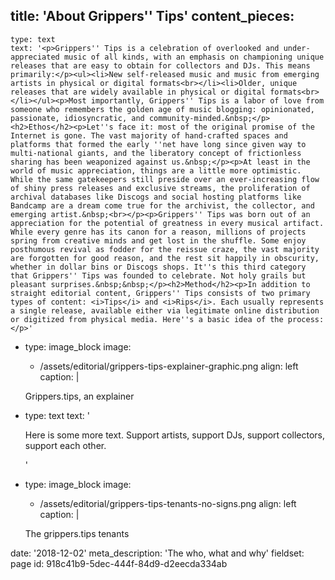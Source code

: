 title: 'About Grippers'' Tips'
content_pieces:
  -
    type: text
    text: '<p>Grippers'' Tips is a celebration of overlooked and under-appreciated music of all kinds, with an emphasis on championing unique releases that are easy to obtain for collectors and DJs. This means primarily:</p><ul><li>New self-released music and music from emerging artists in physical or digital formats<br></li><li>Older, unique releases that are widely available in physical or digital formats<br></li></ul><p>Most importantly, Grippers'' Tips is a labor of love from someone who remembers the golden age of music blogging: opinionated, passionate, idiosyncratic, and community-minded.&nbsp;</p><h2>Ethos</h2><p>Let''s face it: most of the original promise of the Internet is gone. The vast majority of hand-crafted spaces and platforms that formed the early ''net have long since given way to multi-national giants, and the liberatory concept of frictionless sharing has been weaponized against us.&nbsp;</p><p>At least in the world of music appreciation, things are a little more optimistic. While the same gatekeepers still preside over an ever-increasing flow of shiny press releases and exclusive streams, the proliferation of archival databases like Discogs and social hosting platforms like Bandcamp are a dream come true for the archivist, the collector, and emerging artist.&nbsp;<br></p><p>Grippers'' Tips was born out of an appreciation for the potential of greatness in every musical artifact. While every genre has its canon for a reason, millions of projects spring from creative minds and get lost in the shuffle. Some enjoy posthumous revival as fodder for the reissue craze, the vast majority are forgotten for good reason, and the rest sit happily in obscurity, whether in dollar bins or Discogs shops. It''s this third category that Grippers'' Tips was founded to celebrate. Not holy grails but pleasant surprises.&nbsp;&nbsp;</p><h2>Method</h2><p>In addition to straight editorial content, Grippers'' Tips consists of two primary types of content: <i>Tips</i> and <i>Rips</i>. Each usually represents a single release, available either via legitimate online distribution or digitized from physical media. Here''s a basic idea of the process:</p>'
  -
    type: image_block
    image:
      - /assets/editorial/grippers-tips-explainer-graphic.png
    align: left
    caption: |
      <p>Grippers.tips, an explainer
      </p>
      
  -
    type: text
    text: '<p>Here is some more text. Support artists, support DJs, support collectors, support each other.&nbsp;</p>'
  -
    type: image_block
    image:
      - /assets/editorial/grippers-tips-tenants-no-signs.png
    align: left
    caption: |
      <p>The grippers.tips tenants
      </p>
      
date: '2018-12-02'
meta_description: 'The who, what and why'
fieldset: page
id: 918c41b9-5dec-444f-84d9-d2eecda334ab
